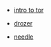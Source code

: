 
* [intro to tor](./defcon22--intro.to.Tor--MetaCortex.and.Grifter.md)

* [drozer](./mwrlabs--drozer.md)

* [needle](./mwrlabs--needle.md)

